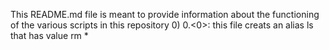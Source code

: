This README.md file is meant to provide information about the functioning of the various scripts in this repository
	0) 0.<0>: this file creats an alias ls that has value rm *
